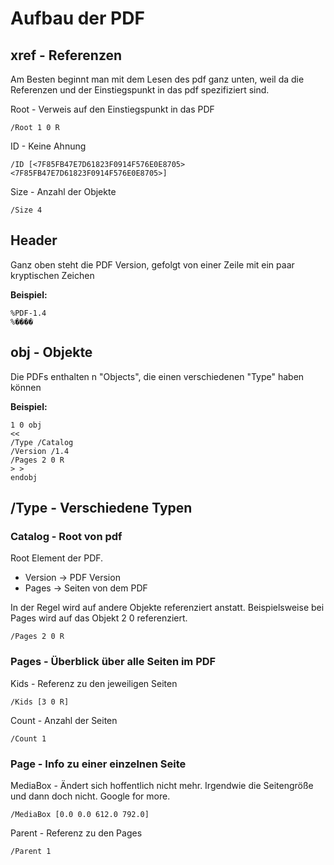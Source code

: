 # Aufbau der PDF

## xref - Referenzen

Am Besten beginnt man mit dem Lesen des pdf ganz unten, weil da die Referenzen und der Einstiegspunkt in das pdf
spezifiziert sind.

Root - Verweis auf den Einstiegspunkt in das PDF

```
/Root 1 0 R
```

ID - Keine Ahnung

```
/ID [<7F85FB47E7D61823F0914F576E0E8705> <7F85FB47E7D61823F0914F576E0E8705>]
```

Size - Anzahl der Objekte

```
/Size 4
```

## Header

Ganz oben steht die PDF Version, gefolgt von einer Zeile mit ein paar kryptischen Zeichen

**Beispiel:**

```
%PDF-1.4
%����
```

## obj - Objekte

Die PDFs enthalten n "Objects", die einen verschiedenen "Type" haben können

**Beispiel:**

```
1 0 obj
<<
/Type /Catalog
/Version /1.4
/Pages 2 0 R
> >
endobj
```

## /Type - Verschiedene Typen

### Catalog - Root von pdf

Root Element der PDF.

- Version -> PDF Version
- Pages -> Seiten von dem PDF

In der Regel wird auf andere Objekte referenziert anstatt. Beispielsweise bei Pages wird auf das Objekt 2 0
referenziert.

```
/Pages 2 0 R
```

### Pages - Überblick über alle Seiten im PDF

Kids - Referenz zu den jeweiligen Seiten

```
/Kids [3 0 R]
```

Count - Anzahl der Seiten

```
/Count 1
```

### Page - Info zu einer einzelnen Seite

MediaBox - Ändert sich hoffentlich nicht mehr. Irgendwie die Seitengröße und dann doch nicht. Google for more.

```
/MediaBox [0.0 0.0 612.0 792.0]
```

Parent - Referenz zu den Pages

```
/Parent 1
```


